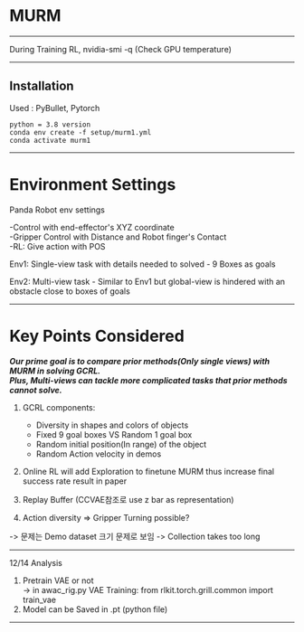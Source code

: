 # MURM

--------------------------

During Training RL,
nvidia-smi -q (Check GPU temperature)

--------------------------

## Installation

Used : PyBullet, Pytorch

```
python = 3.8 version
conda env create -f setup/murm1.yml
conda activate murm1

```

--------------------------
# Environment Settings

Panda Robot env settings  
  
-Control with end-effector's XYZ coordinate  
-Gripper Control with Distance and Robot finger's Contact  
-RL: Give action with POS  

  
Env1: Single-view task with details needed to solved
      - 9 Boxes as goals 
    
Env2: Multi-view task 
      - Similar to Env1 but global-view is hindered with an obstacle close to boxes of goals

--------------------------
# Key Points Considered  


***Our prime goal is to compare prior methods(Only single views) with MURM in solving GCRL.***  
***Plus, Multi-views can tackle more complicated tasks that prior methods cannot solve.***

1. GCRL components:  
   * Diversity in shapes and colors of objects  
   * Fixed 9 goal boxes VS Random 1 goal box   
   * Random initial position(In range) of the object
   * Random Action velocity in demos

2. Online RL will add Exploration to finetune MURM thus increase final success rate result in paper   
  
3. Replay Buffer (CCVAE참조로 use z bar as representation)  

4. Action diversity => Gripper Turning possible?  
  
  
-> 문제는 Demo dataset 크기 문제로 보임 -> Collection takes too long 

--------------------------

12/14 Analysis  
1. Pretrain VAE or not  
    -> in awac_rig.py
    VAE Training: from rlkit.torch.grill.common import train_vae
2. Model can be Saved in .pt (python file)


--------------------------

